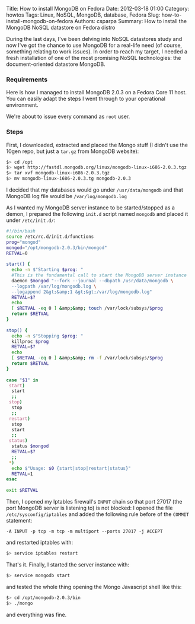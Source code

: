 ﻿Title: How to install MongoDB on Fedora
Date: 2012-03-18 01:00
Category: howtos
Tags: Linux, NoSQL, MongoDB, database, Fedora
Slug: how-to-install-mongodb-on-fedora
Authors: csparpa
Summary: How to install the MongoDB NoSQL datastore on Fedora distro

During the last days, I've been delving into NoSQL datastores study and now I've got the chance to use MongoDB for a real-life need (of course, something relating to work issues). In order to reach my target, I needed a fresh installation of one of the most promising NoSQL technologies: the document-oriented datastore MongoDB.  

### Requirements
Here is how I managed to install MongoDB 2.0.3 on a Fedora Core 11 host. You can easily adapt the steps I went through to your operational environment.  

We're about to issue every command as `root` user.  

### Steps
First, I downloaded, extracted and placed the Mongo stuff (I didn't use the 10gen repo, but just a `tar.gz` from MongoDB website):  

```bash
$> cd /opt
$> wget http://fastdl.mongodb.org/linux/mongodb-linux-i686-2.0.3.tgz
$> tar xvf mongodb-linux-i686-2.0.3.tgz
$> mv mongodb-linux-i686-2.0.3.tg mongodb-2.0.3
```

I decided that my databases would go under `/usr/data/mongodb` and that MongoDB log file would be `/var/log/mongodb.log`

As I wanted my MongoDB server instance to be started/stopped as a demon, I prepared the following `init.d` script named `mongodb` and placed it under `/etc/init.d/`:

```bash
#!/bin/bash
source /etc/rc.d/init.d/functions
prog="mongod"
mongod="/opt/mongodb-2.0.3/bin/mongod"
RETVAL=0
 
start() {
  echo -n $"Starting $prog: "
  #This is the fundamental call to start the MongoDB server instance
  daemon $mongod "--fork --journal --dbpath /usr/data/mongodb \
  --logpath /var/log/mongodb.log \
  --logappend 2&gt;&amp;1 &gt;&gt;/var/log/mongodb.log"
  RETVAL=$?
  echo
  [ $RETVAL -eq 0 ] &amp;&amp; touch /var/lock/subsys/$prog
  return $RETVAL
}
 
stop() {
  echo -n $"Stopping $prog: "
  killproc $prog
  RETVAL=$?
  echo
  [ $RETVAL -eq 0 ] &amp;&amp; rm -f /var/lock/subsys/$prog
  return $RETVAL
}
 
case "$1" in
 start)
  start
  ;;
 stop)
  stop
  ;;
 restart)
  stop
  start
  ;;
 status)
  status $mongod
  RETVAL=$?
  ;;
 *)
  echo $"Usage: $0 {start|stop|restart|status}"
  RETVAL=1
esac
 
exit $RETVAL
```

Then, I opened my Iptables firewall's `INPUT` chain so that port 27017 (the port MongoDB server is listening to) is not blocked: I opened the file `/etc/sysconfig/iptables` and added the following rule before of the `COMMIT` statement:  

```text
-A INPUT -p tcp -m tcp -m multiport --ports 27017 -j ACCEPT
```

and restarted iptables with:  

```bash
$> service iptables restart
```

That's it. Finally, I started the server instance with:  

```bash
$> service mongodb start
```

and tested the whole thing opening the Mongo Javascript shell like this:  

```bash
$> cd /opt/mongodb-2.0.3/bin
$> ./mongo
```

and everything was fine.
